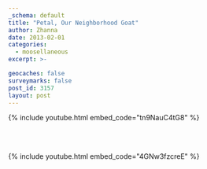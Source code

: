 ```yaml
---
_schema: default
title: "Petal, Our Neighborhood Goat"
author: Zhanna
date: 2013-02-01
categories:
  - moosellaneous
excerpt: >-

geocaches: false
surveymarks: false
post_id: 3157
layout: post 
---
```


{% include youtube.html embed_code="tn9NauC4tG8" %}

<br><br>

{% include youtube.html embed_code="4GNw3fzcreE" %}
